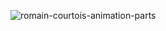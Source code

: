 ![romain-courtois-animation-parts](https://github.com/user-attachments/assets/c0ad3cfb-0436-4f9e-8b9f-0a11bf2751e7)
